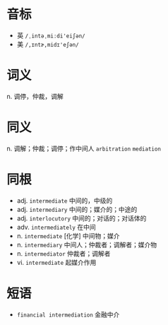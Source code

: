 # 音标

- 英 `/ˌintəˌmiːdi'eiʃən/`
- 美 `/,ɪntɚ,midɪ'eʃən/`

# 词义

n. 调停，仲裁，调解


# 同义

n. 调解；仲裁；调停；作中间人
`arbitration` `mediation`

# 同根

- adj. `intermediate` 中间的，中级的
- adj. `intermediary` 中间的；媒介的；中途的
- adj. `interlocutory` 中间的；对话的；对话体的
- adv. `intermediately` 在中间
- n. `intermediate` [化学] 中间物；媒介
- n. `intermediary` 中间人；仲裁者；调解者；媒介物
- n. `intermediator` 仲裁者；调解者
- vi. `intermediate` 起媒介作用

# 短语

- `financial intermediation` 金融中介

